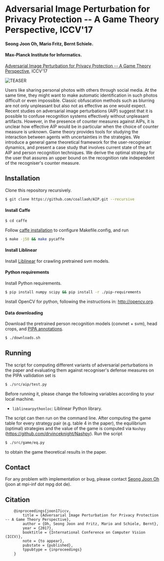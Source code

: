 # Adversarial Image Perturbation for Privacy Protection -- A Game Theory Perspective, ICCV'17

#### Seong Joon Oh, Mario Fritz, Bernt Schiele.

#### Max-Planck Institute for Informatics.

[Adversarial Image Perturbation for Privacy Protection -- A Game Theory Perspective](https://arxiv.org/abs/1703.09471), ICCV'17

![TEASER](http://datasets.d2.mpi-inf.mpg.de/joon17iccv/teaser.jpg)

Users like sharing personal photos with others through social media. At the same time, they might want to make automatic identification in such photos difficult or even impossible. Classic obfuscation methods such as blurring are not only unpleasant but also not as effective as one would expect. Recent studies on adversarial image perturbations (AIP) suggest that it is possible to confuse recognition systems effectively without unpleasant artifacts. However, in the presence of counter measures against AIPs, it is unclear how effective AIP would be in particular when the choice of counter measure is unknown. Game theory provides tools for studying the interaction between agents with uncertainties in the strategies. We introduce a general game theoretical framework for the user-recogniser dynamics, and present a case study that involves current state of the art AIP and person recognition techniques. We derive the optimal strategy for the user that assures an upper bound on the recognition rate independent of the recogniser's counter measure. 

## Installation

Clone this repository recursively.

```bash
$ git clone https://github.com/coallaoh/AIP.git --recursive
```

#### Install Caffe

```bash
$ cd caffe
```

Follow [caffe installation](http://caffe.berkeleyvision.org/installation.html) to configure Makefile.config, and run

```bash
$ make -j50 && make pycaffe
```

#### Install Liblinear

Install [Liblinear](https://www.csie.ntu.edu.tw/~cjlin/liblinear/#download) for crawling pretrained svm models.

#### Python requirements

Install Python requirements.

```bash
$ pip install numpy scipy && pip install -r ./pip-requirements
```

Install OpenCV for python, following the instructions in: http://opencv.org.

#### Data downloading

Download the pretrained person recognition models (convnet + svm), head crops, and [PIPA annotations](https://goo.gl/DKuhlY). 

```bash
$ ./downloads.sh
```

## Running

The script for computing different variants of adversarial perturbations in the paper and evaluating them against recogniser's defense measures on the PIPA vallidation set is

```bash
$ ./src/aip/test.py
```

Before running it, please change the following variables according to your local machine.

* `liblinearpythonloc`: Liblinear Python library.

The script can then run on the command line. After computing the game table for every strategy pair (e.g. table 4 in the paper), the equilibrium (optimal) strategies and the value of the game is computed via `Nashpy` (https://github.com/drvinceknight/Nashpy). Run the script 

```bash
$ ./src/game/eq.py
```

to obtain the game theoretical results in the paper.

## Contact

For any problem with implementation or bug, please contact [Seong Joon Oh](https://www.mpi-inf.mpg.de/departments/computer-vision-and-multimodal-computing/people/seong-joon-oh/) (joon at mpi-inf dot mpg dot de).

## Citation

```
    @inproceedings{joon17iccv,
        title = {Adversarial Image Perturbation for Privacy Protection -- A Game Theory Perspective},
        author = {Oh, Seong Joon and Fritz, Mario and Schiele, Bernt},
        year = {2017},
        booktitle = {International Conference on Computer Vision (ICCV)},
        note = {to appear},
        pubstate = {published},
        tppubtype = {inproceedings}
    }
```
